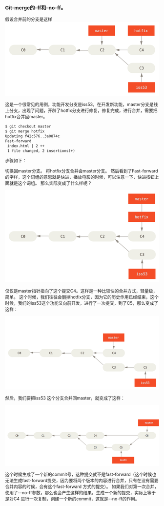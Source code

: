 ### Git-merge的–ff和–no-ff。

假设合并前的分支是这样
<img src="./imgs/gitbranch.png" />


这是一个很常见的用例，功能开发分支是iss53，在开发新功能，master分支是线上分支，出现了问题，开辟了hotfix分支进行修复，修复完成，进行合并，需要把hotfix合并回master。

```
$ git checkout master
$ git merge hotfix
Updating f42c576..3a0874c
Fast-forward
 index.html | 2 ++
 1 file changed, 2 insertions(+)

```

步骤如下：

切换回master分支。
将hotfix分支合并会master分支。
然后看到了Fast-forward 的字样，这个词组的意思就是快进，播放电影的时候，可以注意一下，快进按钮上面就是这个词组。
那么实际变成了什么样呢？

<img src="./imgs/gitbranch2.png" />

仅仅是master指针指向了这个提交C4。这样是一种比较快的合并方式，轻量级，简单。
这个时候，我们往往会删掉hotfix分支，因为它的历史作用已经结束，这个时候，我们的iss53这个功能又向前开发，进行了一次提交，到了C5，那么变成了这样：

<img src="./imgs/gitbranch3.png" />

然后，我们要把iss53 这个分支合并回master，就变成了这样：

<img src="./imgs/gitbranch4.png">

这个时候生成了一个新的commit号，这种提交就不是fast-forward（这个时候也无法生成fast-forward提交，因为要将两个版本的内容进行合并，只有在没有需要合并内容的时候，会有这个fast-forward 方式的提交）。
如果我们对第一次合并，使用了--no-ff参数，那么也会产生这样的结果，生成一个新的提交，实际上等于是对C4 进行一次复制，创建一个新的commit，这就是--no-ff的作用。
